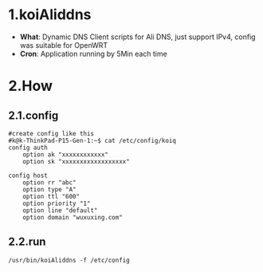 # 1.koiAliddns

- **What**: Dynamic DNS Client scripts for Ali DNS, just support IPv4, config was suitable for OpenWRT
- **Cron**: Application running by 5Min each time

# 2.How
## 2.1.config
```
#create config like this
#k@k-ThinkPad-P15-Gen-1:~$ cat /etc/config/koiq
config auth
    option ak "xxxxxxxxxxxx"
    option sk "xxxxxxxxxxxxxxxxxx"

config host
    option rr "abc"
    option type "A"
    option ttl "600"
    option priority "1"
    option line "default"
    option domain "wuxuxing.com"

```

## 2.2.run
```
/usr/bin/koiAliddns -f /etc/config
```
